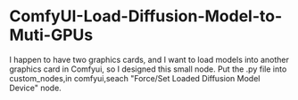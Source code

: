 # ComfyUI-Load-Diffusion-Model-to-Muti-GPUs
I happen to have two graphics cards, and I want to load models into another graphics card in Comfyui, so I designed this small node.
Put the .py file into custom_nodes,in comfyui,seach "Force/Set Loaded Diffusion Model Device" node.
